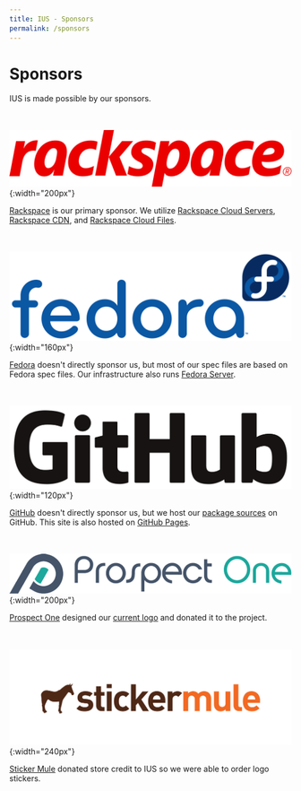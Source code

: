 ```yaml
---
title: IUS - Sponsors
permalink: /sponsors
---
```


# Sponsors

IUS is made possible by our sponsors.

<br><br>
![Rackspace](/images/rackspace.svg){:width="200px"}

[Rackspace][rackspace] is our primary sponsor.  We utilize [Rackspace Cloud
Servers][servers], [Rackspace CDN][cdn], and [Rackspace Cloud Files][files].

<br><br>
![Fedora](/images/fedora.svg){:width="160px"}

[Fedora][fedora] doesn't directly sponsor us, but most of our spec files are
based on Fedora spec files.  Our infrastructure also runs [Fedora
Server][fedora-server].

<br><br>
![GitHub](/images/github.svg){:width="120px"}

[GitHub][github] doesn't directly sponsor us, but we host our [package
sources][spec] on GitHub.  This site is also hosted on [GitHub Pages][pages].

<br><br>
![Prospect One](/images/prospectone.png){:width="200px"}

[Prospect One][prospectone] designed our [current logo][logo] and donated it to
the project.

<br><br>
![Sticker Mule](/images/stickermule.svg){:width="240px"}

[Sticker Mule][stickermule] donated store credit to IUS so we were able to
order logo stickers.

<br><br>

[rackspace]: https://www.rackspace.com
[servers]: https://www.rackspace.com/cloud/servers
[cdn]: https://www.rackspace.com/cloud/cdn-content-delivery-network
[files]: https://www.rackspace.com/cloud/files
[pages]: https://pages.github.com
[prospectone]: https://prospectone.io
[logo]: https://prospectone.io/portfolio/ius
[stickermule]: https://www.stickermule.com
[fedora]: https://getfedora.org
[fedora-server]: https://getfedora.org/en/server/
[github]: https://github.com
[spec]: https://github.com/search?q=org%3Aiusrepo+topic%3Arpm
